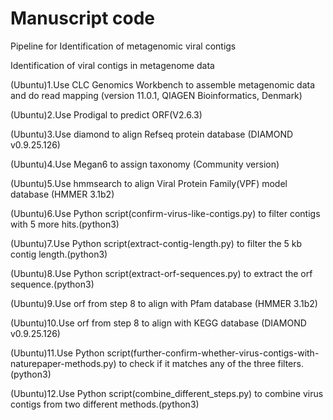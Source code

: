 # Manuscript code
Pipeline for Identification of metagenomic viral contigs

Identification of viral contigs in metagenome data

(Ubuntu)1.Use CLC Genomics Workbench to assemble metagenomic data and do read mapping (version 11.0.1, QIAGEN Bioinformatics, Denmark)

(Ubuntu)2.Use Prodigal to predict ORF(V2.6.3)

(Ubuntu)3.Use diamond to align Refseq protein database (DIAMOND v0.9.25.126)

(Ubuntu)4.Use Megan6 to assign taxonomy (Community version)

(Ubuntu)5.Use hmmsearch to align Viral Protein Family(VPF) model database (HMMER 3.1b2)

(Ubuntu)6.Use Python script(confirm-virus-like-contigs.py) to filter contigs with 5 more hits.(python3)

(Ubuntu)7.Use Python script(extract-contig-length.py) to filter the 5 kb contig length.(python3)

(Ubuntu)8.Use Python script(extract-orf-sequences.py) to extract the orf sequence.(python3)

(Ubuntu)9.Use orf from step 8 to align with Pfam database (HMMER 3.1b2)

(Ubuntu)10.Use orf from step 8 to align with KEGG database (DIAMOND v0.9.25.126)

(Ubuntu)11.Use Python script(further-confirm-whether-virus-contigs-with-naturepaper-methods.py) to check if it matches any of the three filters.(python3)

(Ubuntu)12.Use Python script(combine_different_steps.py) to combine virus contigs from two different methods.(python3)

